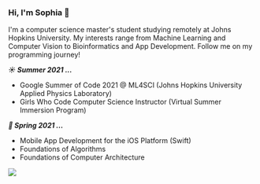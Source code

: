 ### Hi, I'm Sophia 👋

<!--
**sophia-w-he/sophia-w-he** is a ✨ _special_ ✨ repository because its `README.md` (this file) appears on your GitHub profile.

Here are some ideas to get you started:

- 🔭 I’m currently working on ...
- 🌱 I’m currently learning ...
- 👯 I’m looking to collaborate on ...
- 🤔 I’m looking for help with ...
- 💬 Ask me about ...
- 📫 How to reach me: ...
- 😄 Pronouns: ...
- ⚡ Fun fact: ...
-->

I'm a computer science master's student studying remotely at Johns Hopkins University. My interests range from Machine Learning and Computer Vision to Bioinformatics and App Development. Follow me on my programming journey!

***:sunny: Summer 2021 ...***
- Google Summer of Code 2021 @ ML4SCI (Johns Hopkins University Applied Physics Laboratory)
- Girls Who Code Computer Science Instructor (Virtual Summer Immersion Program)

***🌱 Spring 2021 ...***

- Mobile App Development for the iOS Platform (Swift)
- Foundations of Algorithms
- Foundations of Computer Architecture

![](https://github-readme-stats.vercel.app/api/top-langs/?username=sophia-w-he&hide=html&hide_border=true&card_width=320&layout=compact&langs_count=7&text_color=ffffff&icon_color=ffffff&bg_color=0,e66eca,405de6&title_color=ffffff)
